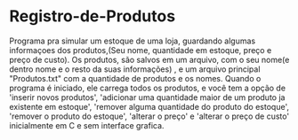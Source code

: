 # Registro-de-Produtos
Programa pra simular um estoque de uma loja, guardando algumas informaçoes dos produtos,(Seu nome, quantidade em estoque, preço e preço de custo).
Os produtos, são salvos em um arquivo, com o seu nome(e dentro nome e o resto da suas informações) , e um arquivo principal "Produtos.txt" com a quantidade de produtos e os nomes.
Quando o programa é iniciado, ele carrega todos os produtos, e você tem a opção de 'inserir novos produtos', 'adicionar uma quantidade maior de um produto ja existente em estoque', 'remover alguma quantidade do produto do estoque', 'remover o produto do estoque', 'alterar o preço' e 'alterar o preço de custo'
inicialmente em C e sem interface grafica.

